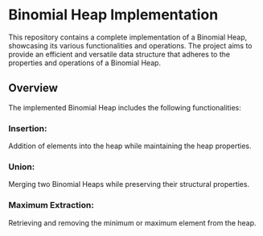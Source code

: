 # Binomial Heap Implementation
This repository contains a complete implementation of a Binomial Heap, showcasing its various functionalities and operations. The project aims to provide an efficient and versatile data structure that adheres to the properties and operations of a Binomial Heap.

## Overview
The implemented Binomial Heap includes the following functionalities:

### Insertion: 
Addition of elements into the heap while maintaining the heap properties.

### Union: 
Merging two Binomial Heaps while preserving their structural properties.

### Maximum Extraction: 
Retrieving and removing the minimum or maximum element from the heap.
